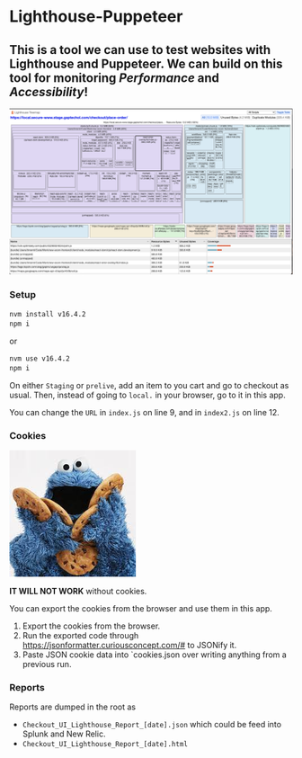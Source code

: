 # Lighthouse-Puppeteer
## This is a tool we can use to test websites with Lighthouse and Puppeteer. We can build on this tool for monitoring *Performance* and *Accessibility*!

![ighthouse-Puppeteer](LHP.png)


### Setup

```bash
nvm install v16.4.2
npm i
```
or
```bash
nvm use v16.4.2
npm i
```

On either `Staging` or `prelive`, add an item to you cart and go to checkout as usual.  Then, instead of going to `local.` in your browser, go to it in this app.

You can change the `URL` in `index.js` on line 9, and in `index2.js` on line 12.

### Cookies

![Cookie Monster](cookie-monster.jpeg)


**IT WILL NOT WORK** without cookies.

You can export the cookies from the browser and use them in this app.

1. Export the cookies from the browser.
2. Run the exported code through https://jsonformatter.curiousconcept.com/# to JSONify it.
3. Paste JSON cookie data into `cookies.json over writing anything from a previous run.

### Reports
Reports are dumped in the root as 

- `Checkout_UI_Lighthouse_Report_[date].json` which could be feed into Splunk and New Relic.
- `Checkout_UI_Lighthouse_Report_[date].html`
